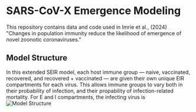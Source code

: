 # SARS-CoV-X Emergence Modeling
This repository contains data and code used in Imrie et al., (2024) "Changes in population immunity reduce the likelihood of emergence of novel zoonotic coronaviruses."


## Model Structure
In this extended SEIR model, each host immune group — naive, vaccinated, recovered, and recovered + vaccinated — are given their own unique EIR compartments for each virus. This allows immune groups to vary both in their probability of infection, and their propability of infection-related mortality. For E and I compartments, the infecting virus is  
<img src="https://github.com/ryanmimrie/Publications-2024-SARSX-Emergence-Modeling/blob/main/img/Model%20Structure.png" alt="Model Structure" style="display: block; margin: auto;">
